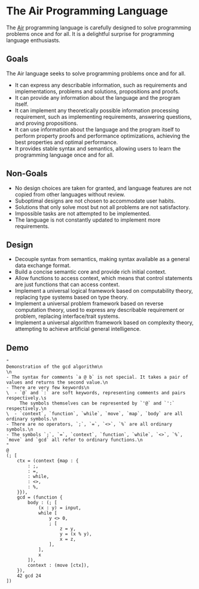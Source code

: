 # The Air Programming Language

The [Air](https://github.com/LambdaAlpha/airlang) programming language is carefully designed to solve programming problems once and for all. It is a delightful surprise for programming language enthusiasts.

## Goals

The Air language seeks to solve programming problems once and for all.

- It can express any describable information, such as requirements and implementations, problems and solutions, propositions and proofs.
- It can provide any information about the language and the program itself.
- It can implement any theoretically possible information processing requirement, such as implementing requirements, answering questions, and proving propositions.
- It can use information about the language and the program itself to perform property proofs and performance optimizations, achieving the best properties and optimal performance.
- It provides stable syntax and semantics, allowing users to learn the programming language once and for all.

## Non-Goals

- No design choices are taken for granted, and language features are not copied from other languages without review.
- Suboptimal designs are not chosen to accommodate user habits.
- Solutions that only solve most but not all problems are not satisfactory.
- Impossible tasks are not attempted to be implemented.
- The language is not constantly updated to implement more requirements.

## Design

- Decouple syntax from semantics, making syntax available as a general data exchange format.
- Build a concise semantic core and provide rich initial context.
- Allow functions to access context, which means that control statements are just functions that can access context.
- Implement a universal logical framework based on computability theory, replacing type systems based on type theory.
- Implement a universal problem framework based on reverse computation theory, used to express any describable requirement or problem, replacing interface/trait systems.
- Implement a universal algorithm framework based on complexity theory, attempting to achieve artificial general intelligence.

## Demo

```Air
"
Demonstration of the gcd algorithm\n
\n
- The syntax for comments `a @ b` is not special. It takes a pair of values and returns the second value.\n
- There are very few keywords\n
\  - `@` and `:` are soft keywords, representing comments and pairs respectively.\s
     The symbols themselves can be represented by `'@` and `':` respectively.\n
\  - `context`, `function`, `while`, `move`, `map`, `body` are all ordinary symbols.\n
- There are no operators, `;`, `=`, `<>`, `%` are all ordinary symbols.\n
- The symbols `;`, `=`, `context`, `function`, `while`, `<>`, `%`, `move` and `gcd` all refer to ordinary functions.\n
"
@
(; [
    ctx = (context {map : {
        : ;,
        : =,
        : while,
        : <>,
        : %,
    }}),
    gcd = (function {
        body : (; [
            (x : y) = input,
            while [
                y <> 0,
                ; [
                    z = y,
                    y = (x % y),
                    x = z,
                ],
            ],
            x
        ]),
        context : (move [ctx]),
    }),
    42 gcd 24
])
```
